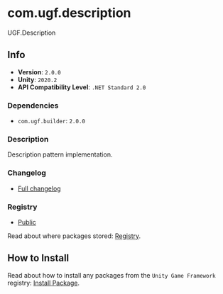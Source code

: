 # com.ugf.description

UGF.Description

## Info

- **Version**: `2.0.0`
- **Unity**: `2020.2`
- **API Compatibility Level**: `.NET Standard 2.0`

### Dependencies

- `com.ugf.builder`: `2.0.0`


### Description

Description pattern implementation.

### Changelog

- [Full changelog](changelog.md)

### Registry

- [Public](https://bintray.com/unity-game-framework/public)

Read about where packages stored: [Registry](https://github.com/unity-game-framework/organization/blob/master/docs/registry.md).

## How to Install

Read about how to install any packages from the `Unity Game Framework` registry: [Install Package](https://github.com/unity-game-framework/organization/blob/master/docs/install-packages.md).
